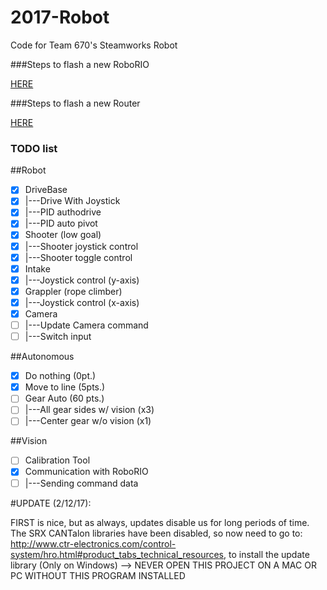 # 2017-Robot
Code for Team 670's Steamworks Robot

###Steps to flash a new RoboRIO

[HERE](docs/RoboRIO_Flash.md)

###Steps to flash a new Router

[HERE](docs/Router_Flash.md)

### TODO list

##Robot

- [x] DriveBase
- [x] |---Drive With Joystick
- [x] |---PID authodrive
- [x] |---PID auto pivot
- [x] Shooter (low goal)
- [x] |---Shooter joystick control
- [x]	|---Shooter toggle control
- [x] Intake 
- [x] |---Joystick control (y-axis)
- [x] Grappler (rope climber)
- [x] |---Joystick control (x-axis)
- [x] Camera
- [ ]	|---Update Camera command
- [ ]	|---Switch input

##Autonomous

- [x] Do nothing (0pt.)
- [x] Move to line (5pts.)
- [ ] Gear Auto (60 pts.)
- [ ] |---All gear sides w/ vision (x3)
- [ ]	|---Center gear w/o vision (x1)

##Vision

- [ ] Calibration Tool
- [x] Communication with RoboRIO
- [ ] |---Sending command data

#UPDATE (2/12/17): 

FIRST is nice, but as always, updates disable us for long periods of time. The SRX CANTalon libraries have been disabled, so now need to go to: http://www.ctr-electronics.com/control-system/hro.html#product_tabs_technical_resources, to install the update library (Only on Windows) --> NEVER OPEN THIS PROJECT ON A MAC OR PC WITHOUT THIS PROGRAM INSTALLED
